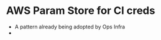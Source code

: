 
# AWS Param Store for CI creds
* A pattern already being adopted by Ops Infra
* 
<!--stackedit_data:
eyJoaXN0b3J5IjpbLTE2NTI2NTEzMDgsLTIxMzA0MDc5MTJdfQ
==
-->